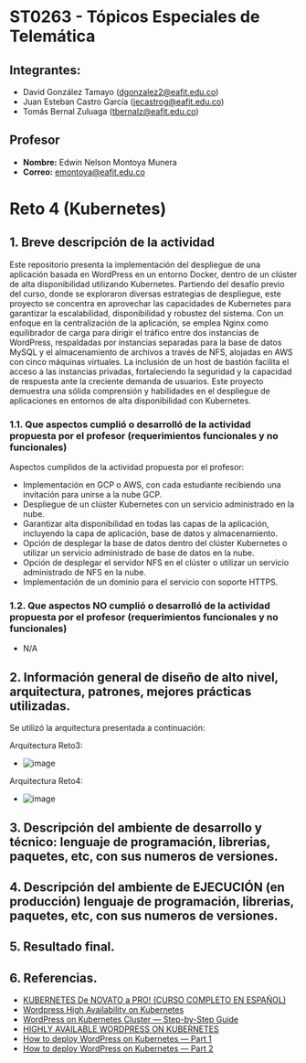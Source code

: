 # ST0263 - Tópicos Especiales de Telemática

## Integrantes:
- David González Tamayo (dgonzalez2@eafit.edu.co)
- Juan Esteban Castro García (jecastrog@eafit.edu.co)
- Tomás Bernal Zuluaga (tbernalz@eafit.edu.co)

## Profesor
- **Nombre:** Edwin Nelson Montoya Munera
- **Correo:** emontoya@eafit.edu.co

# Reto 4 (Kubernetes)

## 1. Breve descripción de la actividad

Este repositorio presenta la implementación del despliegue de una aplicación basada en WordPress en un entorno Docker, dentro de un clúster de alta disponibilidad utilizando Kubernetes. Partiendo del desafío previo del curso, donde se exploraron diversas estrategias de despliegue, este proyecto se concentra en aprovechar las capacidades de Kubernetes para garantizar la escalabilidad, disponibilidad y robustez del sistema. Con un enfoque en la centralización de la aplicación, se emplea Nginx como equilibrador de carga para dirigir el tráfico entre dos instancias de WordPress, respaldadas por instancias separadas para la base de datos MySQL y el almacenamiento de archivos a través de NFS, alojadas en AWS con cinco máquinas virtuales. La inclusión de un host de bastión facilita el acceso a las instancias privadas, fortaleciendo la seguridad y la capacidad de respuesta ante la creciente demanda de usuarios. Este proyecto demuestra una sólida comprensión y habilidades en el despliegue de aplicaciones en entornos de alta disponibilidad con Kubernetes.

### 1.1. Que aspectos cumplió o desarrolló de la actividad propuesta por el profesor (requerimientos funcionales y no funcionales)

Aspectos cumplidos de la actividad propuesta por el profesor:

* Implementación en GCP o AWS, con cada estudiante recibiendo una invitación para unirse a la nube GCP.
* Despliegue de un clúster Kubernetes con un servicio administrado en la nube.
* Garantizar alta disponibilidad en todas las capas de la aplicación, incluyendo la capa de aplicación, base de datos y almacenamiento.
* Opción de desplegar la base de datos dentro del clúster Kubernetes o utilizar un servicio administrado de base de datos en la nube.
* Opción de desplegar el servidor NFS en el clúster o utilizar un servicio administrado de NFS en la nube.
* Implementación de un dominio para el servicio con soporte HTTPS.

### 1.2. Que aspectos NO cumplió o desarrolló de la actividad propuesta por el profesor (requerimientos funcionales y no funcionales)

* N/A

## 2. Información general de diseño de alto nivel, arquitectura, patrones, mejores prácticas utilizadas.
Se utilizó la arquitectura presentada a continuación:

Arquitectura Reto3:

* ![image](https://github.com/dgonzalezt2/reto4-st0263/assets/81880494/a8af5c96-dfba-4f82-bcc6-078d4a51ad31)

Arquitectura Reto4:

* ![image](https://github.com/dgonzalezt2/reto4-st0263/assets/81880494/2d85cc0b-b271-40be-9567-92fd4f6525c9)

## 3. Descripción del ambiente de desarrollo y técnico: lenguaje de programación, librerias, paquetes, etc, con sus numeros de versiones.

## 4. Descripción del ambiente de EJECUCIÓN (en producción) lenguaje de programación, librerias, paquetes, etc, con sus numeros de versiones.

## 5. Resultado final.

## 6. Referencias.

* [KUBERNETES De NOVATO a PRO! (CURSO COMPLETO EN ESPAÑOL)](https://www.youtube.com/watch?v=DCoBcpOA7W4)
* [Wordpress High Availability on Kubernetes](https://medium.com/@icheko/wordpress-high-availability-on-kubernetes-f6c0bcc2f28d)
* [WordPress on Kubernetes Cluster — Step-by-Step Guide](https://engr-syedusmanahmad.medium.com/wordpress-on-kubernetes-cluster-step-by-step-guide-749cb53e27c7)
* [HIGHLY AVAILABLE WORDPRESS ON KUBERNETES](https://matthewdavis.io/highly-available-wordpress-on-kubernetes/)
* [How to deploy WordPress on Kubernetes — Part 1](https://medium.com/codex/how-to-deploy-wordpress-on-kubernetes-part-1-62cc5bd74410)
* [How to deploy WordPress on Kubernetes — Part 2](https://medium.com/codex/how-to-deploy-wordpress-on-kubernetes-part-2-df1cc9cbaa2e)



